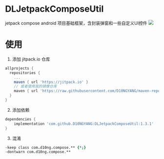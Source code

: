 # DLJetpackComposeUtil
jetpack compose android 项目基础框架，含封装弹窗和一些自定义UI控件
[![](https://jitpack.io/v/D10NGYANG/DLBasicJetpackComposeApp.svg)](https://jitpack.io/#D10NGYANG/DLBasicJetpackComposeApp)
# 使用
1. 添加 jitpack.io 仓库
```gradle 
allprojects {
  repositories {
    ...
    maven { url 'https://jitpack.io' }
    // 或者使用我的镜像仓库
    maven { url 'https://raw.githubusercontent.com/D10NGYANG/maven-repo/main/repository' }
  }
}
```
2. 添加依赖

```gradle
dependencies {
    implementation 'com.github.D10NGYANG:DLJetpackComposeUtil:1.3.1'
}
```

3. 混淆
```pro
-keep class com.d10ng.compose.** {*;}
-dontwarn com.d10ng.compose.**
```
